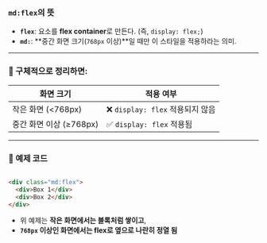 ### `md:flex`의 뜻

- **`flex`**: 요소를 **flex container**로 만든다. (즉, `display: flex;`)
- **`md:`**: **중간 화면 크기(`768px` 이상)**일 때만 이 스타일을 적용하라는 의미.

---

### 📱 구체적으로 정리하면:

| 화면 크기 | 적용 여부 |
| --- | --- |
| 작은 화면 (<768px) | ❌ `display: flex` 적용되지 않음 |
| 중간 화면 이상 (≥768px) | ✅ `display: flex` 적용됨 |

---

### 🧠 예제 코드

```html

<div class="md:flex">
  <div>Box 1</div>
  <div>Box 2</div>
</div>

```

- 위 예제는 **작은 화면에서는 블록처럼 쌓이고**,
- **`768px` 이상인 화면에서는 flex로 옆으로 나란히 정열 됨**